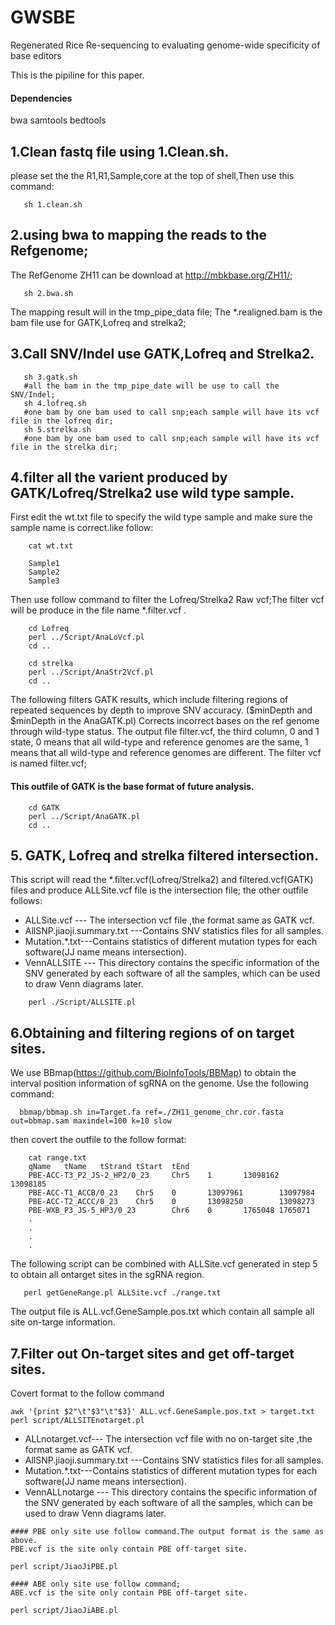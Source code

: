 # GWSBE
Regenerated Rice Re-sequencing to evaluating genome-wide specificity of base editors

This is the pipiline for this paper.


#### Dependencies
bwa
samtools
bedtools



## 1.Clean fastq file using 1.Clean.sh.
  please set the the R1,R1,Sample,core at the top of shell,Then use this command:
``` 
   sh 1.clean.sh
``` 
## 2.using bwa to mapping the reads to the Refgenome;
  The RefGenome ZH11 can be download at http://mbkbase.org/ZH11/;
``` 
   sh 2.bwa.sh
```  
  The mapping result will in the tmp_pipe_data file;
  The *.realigned.bam is the bam file use for GATK,Lofreq and strelka2;
  
## 3.Call SNV/Indel use GATK,Lofreq and Strelka2.

``` 
   sh 3.gatk.sh
   #all the bam in the tmp_pipe_date will be use to call the SNV/Indel;
   sh 4.lofreq.sh
   #one bam by one bam used to call snp;each sample will have its vcf file in the lofreq dir;
   sh 5.strelka.sh
   #one bam by one bam used to call snp;each sample will have its vcf file in the strelka dir;
```

## 4.filter all the varient produced by GATK/Lofreq/Strelka2 use wild type sample.

   First edit the wt.txt file to specify the wild type sample and make sure the sample name is correct.like follow:
	
```
    cat wt.txt
	
	Sample1
	Sample2
	Sample3
```
	
  Then use follow command to filter the Lofreq/Strelka2 Raw vcf;The filter vcf will be produce in the file name *.filter.vcf .
	
```
	cd Lofreq
	perl ../Script/AnaLoVcf.pl
	cd ..
	
	cd strelka
	perl ../Script/AnaStr2Vcf.pl
	cd ..
```

   The following filters GATK results, which include filtering regions of repeated sequences by depth to improve SNV accuracy. ($minDepth and $minDepth in the AnaGATK.pl)
   Corrects incorrect bases on the ref genome through wild-type status.
   The output file filter.vcf, the third column, 0 and 1 state, 0 means that all wild-type and reference genomes are the same, 1 means that all wild-type and reference genomes are different. 
   The filter vcf is named filter.vcf; 
#### This outfile of GATK is the base format of future analysis.
	
```
	cd GATK
	perl ../Script/AnaGATK.pl
	cd ..
```
	
## 5. GATK, Lofreq and strelka filtered intersection.
   This script will read the *.filter.vcf(Lofreq/Strelka2) and filtered.vcf(GATK) files and produce ALLSite.vcf file is the intersection file;
   the other outfile follows:
   
   * ALLSite.vcf --- The intersection vcf file ,the format same as GATK vcf.
   * AllSNP.jiaoji.summary.txt ---Contains SNV statistics files for all samples.
   * Mutation.*.txt---Contains statistics of different mutation types for each software(JJ name means intersection).
   * VennALLSITE --- This directory contains the specific information of the SNV generated by each software of all the samples, which can be used to draw Venn diagrams later.
   
```
	perl ./Script/ALLSITE.pl 
```

## 6.Obtaining and filtering regions of on target sites.

   We use BBmap(https://github.com/BioInfoTools/BBMap) to obtain the interval position information of sgRNA on the genome. Use the following command:
   
```
  bbmap/bbmap.sh in=Target.fa ref=./ZH11_genome_chr.cor.fasta out=bbmap.sam maxindel=100 k=10 slow
```
   then covert the outfile to the follow format:

```
	cat range.txt
	qName   tName   tStrand tStart  tEnd
	PBE-ACC-T3_P2_JS-2_HP2/0_23     Chr5    1       13098162        13098185
	PBE-ACC-T1_ACCB/0_23    Chr5    0       13097961        13097984
	PBE-ACC-T2_ACCC/0_23    Chr5    0       13098250        13098273
	PBE-WXB_P3_JS-5_HP3/0_23        Chr6    0       1765048 1765071
	.
	.
	.
	.

```
  
   The following script can be combined with ALLSite.vcf generated in step 5 to obtain all ontarget sites in the sgRNA region.

```
   perl getGeneRange.pl ALLSite.vcf ./range.txt
```
   The output file is ALL.vcf.GeneSample.pos.txt which contain all sample all site on-targe information.
   
## 7.Filter out On-target sites and get off-target sites.
   Covert format to the follow command
   
```
awk '{print $2"\t"$3"\t"$3}' ALL.vcf.GeneSample.pos.txt > target.txt
perl script/ALLSITEnotarget.pl

```
   * ALLnotarget.vcf--- The intersection vcf file with no on-target site ,the format same as GATK vcf.
   * AllSNP.jiaoji.summary.txt ---Contains SNV statistics files for all samples.
   * Mutation.*.txt---Contains statistics of different mutation types for each software(JJ name means intersection).
   * VennALLnotarge --- This directory contains the specific information of the SNV generated by each software of all the samples, which can be used to draw Venn diagrams later.

	#### PBE only site use follow command.The output format is the same as above.
	PBE.vcf is the site only contain PBE off-target site.

```
perl script/JiaoJiPBE.pl

```
	#### ABE only site use follow command;
    ABE.vcf is the site only contain PBE off-target site.
  
```
perl script/JiaoJiABE.pl

```
  

	

